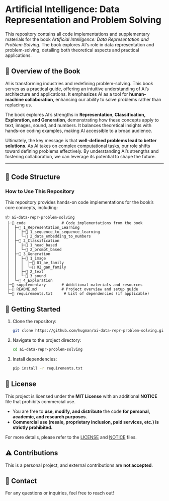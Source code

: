 # Artificial Intelligence: Data Representation and Problem Solving

This repository contains all code implementations and supplementary materials for the book *Artificial Intelligence: Data Representation and Problem Solving*. The book explores AI's role in data representation and problem-solving, detailing both theoretical aspects and practical applications.

## 📖 Overview of the Book

AI is transforming industries and redefining problem-solving. This book serves as a practical guide, offering an intuitive understanding of AI’s architecture and applications. It emphasizes AI as a tool for **human-machine collaboration**, enhancing our ability to solve problems rather than replacing us.

The book explores AI’s strengths in **Representation, Classification, Exploration, and Generation**, demonstrating how these concepts apply to text, images, sound, and numbers. It balances theoretical insights with hands-on coding examples, making AI accessible to a broad audience.

Ultimately, the key message is that **well-defined problems lead to better solutions**. As AI takes on complex computational tasks, our role shifts toward defining problems effectively. By understanding AI’s strengths and fostering collaboration, we can leverage its potential to shape the future.

---

## 📂 Code Structure

### How to Use This Repository
This repository provides hands-on code implementations for the book’s core concepts, including:

```
📦 ai-data-repr-problem-solving
 ├─📂 code                # Code implementations from the book
 │  ├─📂 1_Representation_Learning
 │  │  ├─📂 1_sequence_to_sequence_learning
 │  │  └─📂 2_data_embedding_to_numbers
 │  ├─📂 2_Classification
 │  │  ├─📂 1_head_based
 │  │  └─📂 2_prompt_based
 │  ├─📂 3_Generation
 │  │  ├─📂 1_image
 │  │  │  ├─📂 01_ae_family
 │  │  │  └─📂 02_gan_family
 │  │  ├─📂 2_text
 │  │  └─📂 3_sound
 │  └─📂 4_Exploration
 ├─📂 supplementary       # Additional materials and resources
 ├─📜 README.md           # Project overview and setup guide
 └─📜 requirements.txt     # List of dependencies (if applicable)
```

## 🚀 Getting Started

1. Clone the repository:
   ```bash
   git clone https://github.com/hugman/ai-data-repr-problem-solving.git
   ```
2. Navigate to the project directory:
   ```bash
   cd ai-data-repr-problem-solving
   ```
3. Install dependencies:
   ```bash
   pip install -r requirements.txt
   ```

## 📜 License

This project is licensed under the **MIT License** with an additional **NOTICE** file that prohibits commercial use.

- You are free to **use, modify, and distribute** the code **for personal, academic, and research purposes**.
- **Commercial use (resale, proprietary inclusion, paid services, etc.) is strictly prohibited.**

For more details, please refer to the [LICENSE](./LICENSE) and [NOTICE](./NOTICE) files.

## ⚠️ Contributions
This is a personal project, and external contributions are **not accepted**.

## 📧 Contact
For any questions or inquiries, feel free to reach out!

